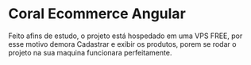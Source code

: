 # Coral Ecommerce Angular

Feito afins de estudo, o projeto está hospedado em uma VPS FREE, por esse motivo demora Cadastrar e exibir os produtos, porem se rodar o projeto na sua maquina funcionara perfeitamente.
